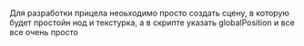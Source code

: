 Для разработки прицела неоьходимо просто создать сцену, в которую будет простойн нод и текстурка, а в скрипте указать globalPosition и все 
все очень просто